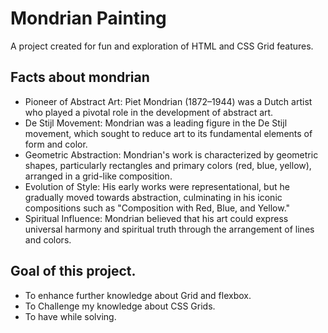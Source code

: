 # Mondrian Painting

A project created for fun and exploration of HTML and CSS Grid features.

## Facts about mondrian

- Pioneer of Abstract Art: Piet Mondrian (1872–1944) was a Dutch artist who played a pivotal role in the development of abstract art.
- De Stijl Movement: Mondrian was a leading figure in the De Stijl movement, which sought to reduce art to its fundamental elements of form and color.
- Geometric Abstraction: Mondrian's work is characterized by geometric shapes, particularly rectangles and primary colors (red, blue, yellow), arranged in a grid-like composition.
- Evolution of Style: His early works were representational, but he gradually moved towards abstraction, culminating in his iconic compositions such as "Composition with Red, Blue, and Yellow."
- Spiritual Influence: Mondrian believed that his art could express universal harmony and spiritual truth through the arrangement of lines and colors.

## Goal of this project.



- To enhance further knowledge about Grid and flexbox.
- To Challenge my knowledge about CSS Grids. 
- To have while solving.

